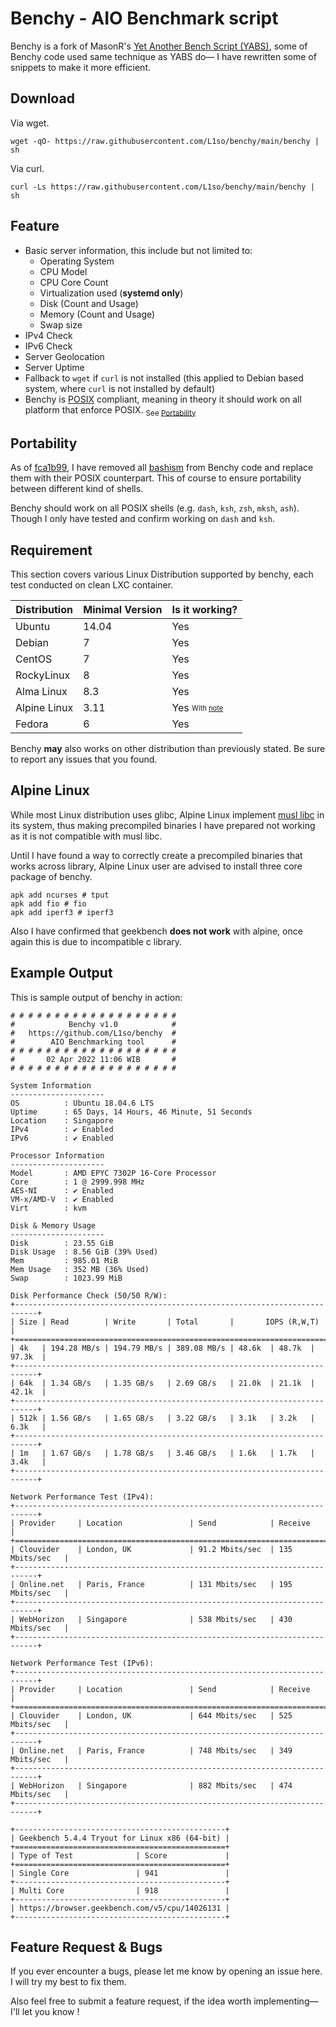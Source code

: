 # Benchy - AIO Benchmark script

Benchy is a fork of MasonR's [Yet Another Bench Script (YABS)](https://github.com/masonr/yet-another-bench-script), some of Benchy code used same technique as YABS do— I have rewritten some of snippets to make it more efficient.

## Download
Via wget.

	wget -qO- https://raw.githubusercontent.com/L1so/benchy/main/benchy | sh
Via curl.

	curl -Ls https://raw.githubusercontent.com/L1so/benchy/main/benchy | sh
## Feature
* Basic server information, this include but not limited to:
	* Operating System
	* CPU Model
	* CPU Core Count
	* Virtualization used (**systemd only**)
	* Disk (Count and Usage)
	* Memory (Count and Usage)
	* Swap size
* IPv4 Check
* IPv6 Check
* Server Geolocation
* Server Uptime
* Fallback to `wget` if `curl` is not installed (this applied to Debian based system, where `curl` is not installed by default)
* Benchy is [POSIX](https://pubs.opengroup.org/onlinepubs/9699919799.2018edition/) compliant, meaning in theory it should work on all platform that enforce POSIX. <sub>See [Portability](https://github.com/L1so/benchy#portability)</sub>

## Portability
As of [fca1b99](https://github.com/L1so/benchy/commit/fca1b99b8fabeb563a8e6a628b82b4634e03b0f8), I have removed all [bashism](https://mywiki.wooledge.org/Bashism) from Benchy code and replace them with their POSIX counterpart. This of course to ensure portability between different kind of shells.

Benchy should work on all POSIX shells (e.g. `dash`, `ksh`, `zsh`, `mksh`, `ash`). Though I only have tested and confirm working on `dash` and `ksh`.

## Requirement
This section covers various Linux Distribution supported by benchy, each test conducted on clean LXC container.

| Distribution | Minimal Version |Is it working?|
| --- | --- |---|
| Ubuntu | 14.04 |Yes|
|Debian|7|Yes|
| CentOS | 7 |Yes|
| RockyLinux |8 |Yes|
|Alma Linux|8.3|Yes|
|Alpine Linux |3.11|Yes <sub><sup>With [note](https://github.com/L1so/benchy#alpine-linux)</sup></sub>|
|Fedora|6|Yes|

Benchy **may** also works on other distribution than previously stated. Be sure to report any issues that you found.

## Alpine Linux
While most Linux distribution uses glibc, Alpine Linux implement [musl libc](https://musl.libc.org/) in its system, thus making precompiled binaries I have prepared not working as it is not compatible with musl libc.

Until I have found a way to correctly create a precompiled binaries that works across library, Alpine Linux user are advised to install three core package of benchy.

	apk add ncurses # tput
	apk add fio # fio
	apk add iperf3 # iperf3
Also I have confirmed that geekbench **does not work** with alpine, once again this is due to incompatible c library.
## Example Output

This is sample output of benchy in action:
```
# # # # # # # # # # # # # # # # # # #
#            Benchy v1.0            #
#   https://github.com/L1so/benchy  #
#        AIO Benchmarking tool      #
# # # # # # # # # # # # # # # # # # #
#       02 Apr 2022 11:06 WIB       #
# # # # # # # # # # # # # # # # # # #

System Information
---------------------
OS          : Ubuntu 18.04.6 LTS
Uptime      : 65 Days, 14 Hours, 46 Minute, 51 Seconds 
Location    : Singapore 
IPv4        : ✔ Enabled
IPv6        : ✔ Enabled

Processor Information
---------------------
Model       : AMD EPYC 7302P 16-Core Processor
Core        : 1 @ 2999.998 MHz
AES-NI      : ✔ Enabled
VM-x/AMD-V  : ✔ Enabled
Virt        : kvm       

Disk & Memory Usage
---------------------
Disk        : 23.55 GiB 
Disk Usage  : 8.56 GiB (39% Used)
Mem         : 985.01 MiB
Mem Usage   : 352 MB (36% Used)
Swap        : 1023.99 MiB

Disk Performance Check (50/50 R/W):
+---------------------------------------------------------------------------+
| Size | Read        | Write       | Total       |       IOPS (R,W,T)       |
+===========================================================================+
| 4k   | 194.28 MB/s | 194.79 MB/s | 389.08 MB/s | 48.6k  | 48.7k  | 97.3k  |
+---------------------------------------------------------------------------+
| 64k  | 1.34 GB/s   | 1.35 GB/s   | 2.69 GB/s   | 21.0k  | 21.1k  | 42.1k  |
+---------------------------------------------------------------------------+
| 512k | 1.56 GB/s   | 1.65 GB/s   | 3.22 GB/s   | 3.1k   | 3.2k   | 6.3k   |
+---------------------------------------------------------------------------+
| 1m   | 1.67 GB/s   | 1.78 GB/s   | 3.46 GB/s   | 1.6k   | 1.7k   | 3.4k   |
+---------------------------------------------------------------------------+

Network Performance Test (IPv4):
+---------------------------------------------------------------------------+
| Provider     | Location               | Send            | Receive         |
+===========================================================================+
| Clouvider    | London, UK             | 91.2 Mbits/sec  | 135 Mbits/sec   |
+---------------------------------------------------------------------------+
| Online.net   | Paris, France          | 131 Mbits/sec   | 195 Mbits/sec   |
+---------------------------------------------------------------------------+
| WebHorizon   | Singapore              | 538 Mbits/sec   | 430 Mbits/sec   |
+---------------------------------------------------------------------------+

Network Performance Test (IPv6):
+---------------------------------------------------------------------------+
| Provider     | Location               | Send            | Receive         |
+===========================================================================+
| Clouvider    | London, UK             | 644 Mbits/sec   | 525 Mbits/sec   |
+---------------------------------------------------------------------------+
| Online.net   | Paris, France          | 748 Mbits/sec   | 349 Mbits/sec   |
+---------------------------------------------------------------------------+
| WebHorizon   | Singapore              | 882 Mbits/sec   | 474 Mbits/sec   |
+---------------------------------------------------------------------------+

+-----------------------------------------------+
| Geekbench 5.4.4 Tryout for Linux x86 (64-bit) |
+===============================================+
| Type of Test              | Score             |
+===============================================+
| Single Core               | 941               |
+-----------------------------------------------+
| Multi Core                | 918               |
+-----------------------------------------------+
| https://browser.geekbench.com/v5/cpu/14026131 |
+-----------------------------------------------+

```
## Feature Request & Bugs
If you ever encounter a bugs, please let me know by opening an issue here. I will try my best to fix them.

Also feel free to submit a feature request, if the idea worth implementing— I'll let you know !
